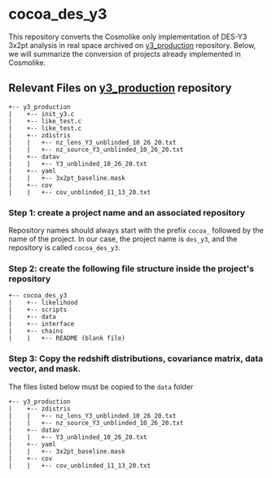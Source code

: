 # cocoa_des_y3

This repository converts the Cosmolike only implementation of DES-Y3 3x2pt analysis in real space archived on [y3_production](https://github.com/CosmoLike/y3_production) repository. Below, we will summarize the conversion of projects already implemented in Cosmolike.

## Relevant Files on [y3_production](https://github.com/CosmoLike/y3_production) repository

    +-- y3_production
    |    +-- init_y3.c
    |    +-- like_test.c
    |    +-- like_test.c
    |    +-- zdistris
    |    |   +-- nz_lens_Y3_unblinded_10_26_20.txt
    |    |   +-- nz_source_Y3_unblinded_10_26_20.txt
    |    +-- datav
    |    |   +-- Y3_unblinded_10_26_20.txt
    |    +-- yaml
    |    |   +-- 3x2pt_baseline.mask
    |    +-- cov
    |    |   +-- cov_unblinded_11_13_20.txt
    
### Step 1: create a project name and an associated repository
  Repository names should always start with the prefix `cocoa_` followed by the name of the project. In our case, the project name is `des_y3`, and the repository is called `cocoa_des_y3`.

### Step 2: create the following file structure inside the project's repository

    +-- cocoa_des_y3
    |    +-- likelihood
    |    +-- scripts
    |    +-- data
    |    +-- interface
    |    +-- chains
    |    |   +-- README (blank file)

### Step 3: Copy the redshift distributions, covariance matrix, data vector, and mask.

  The files listed below must be copied to the `data` folder 
    
    +-- y3_production
    |    +-- zdistris
    |    |   +-- nz_lens_Y3_unblinded_10_26_20.txt
    |    |   +-- nz_source_Y3_unblinded_10_26_20.txt
    |    +-- datav
    |    |   +-- Y3_unblinded_10_26_20.txt
    |    +-- yaml
    |    |   +-- 3x2pt_baseline.mask
    |    +-- cov
    |    |   +-- cov_unblinded_11_13_20.txt
